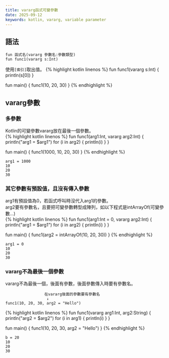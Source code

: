 ```yaml
---
title: vararg函式可變參數
date: 2025-09-12
keywords: kotlin, vararg, variable parameter 
---
```

## 語法
```
fun 函式名(vararg 參數名:參數類型)
fun func1(vararg s:Int)
```

使用`[索引]`取出值。
{% highlight kotlin linenos %}
fun func1(vararg s:Int) {
    println(s[0])
}

fun main() {
    func1(10, 20, 30)
}
{% endhighlight %}
## vararg參數
### 多參數
Kotlin的可變參數vararg放在最後一個參數。<br>
{% highlight kotlin linenos %}
fun func1(arg1:Int, vararg arg2:Int) {
    println("arg1 = $arg1")
    for (i in arg2) {
        println(i)
    }
}

fun main() {
    func1(1000, 10, 20, 30)
}
{% endhighlight %}
```
arg1 = 1000
10
20
30
```
### 其它參數有預設值，且沒有傳入參數
arg1有預設值為0，若函式呼叫時沒代入arg1的參數。<br>
arg2要有參數名，且要把可變參數轉型成陣列，如以下程式是intArrayOf(可變參數...)<br>
{% highlight kotlin linenos %}
fun func1(arg1:Int = 0, vararg arg2:Int) {
    println("arg1 = $arg1")
    for (i in arg2) {
        println(i)
    }
}

fun main() {
    func1(arg2 = intArrayOf(10, 20, 30))
}
{% endhighlight %}
```
arg1 = 0
10
20
30
```
### vararg不為最後一個參數
vararg不為最後一個，後面有參數，後面參數傳入時要有參數名。<br>
```
                 在vararg後面的參數要有參數名
                  ↓
func1(10, 20, 30, arg2 = "Hello")
```

{% highlight kotlin linenos %}
fun func1(vararg arg1:Int, arg2:String) {
    println("arg2 = $arg2")
    for (i in arg1) {
        println(i)
    }
}

fun main() {
    func1(10, 20, 30, arg2 = "Hello")
}
{% endhighlight %}
```
b = 20
10
20
30
```

